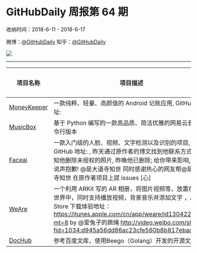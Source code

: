 # GitHubDaily 周报第 64 期

收纳时间：2018-6-11 - 2018-6-17

微博：[@GitHubDaily](https://weibo.com/GitHubDaily)
知乎：[@GitHubDaily](https://www.zhihu.com/people/githubdaily)

![](https://raw.githubusercontent.com/GitHubDaily/GitHubDaily/master/assets/weixin.png)

---

项目名称 | 项目描述 | 示例图 | 微博
--- | --- | --- | ---
[MoneyKeeper](status.github_url) | 一款纯粹、轻量、高颜值的 Android 记账应用, GitHub 地址: | ![](http://wx1.sinaimg.cn/large/006fiYtfly1fsb24dj1ysj31kw0sjx0u.jpg) | [![](https://raw.githubusercontent.com/GitHubDaily/GitHubDaily/master/assets/sina_logo.png)](https://weibo.com/5722964389/GlqV6p8WF)
[MusicBox](status.github_url) | 基于 Python 编写的一款高品质、简洁优雅的网易云音乐命令行版本 | ![](http://wx2.sinaimg.cn/large/006fiYtfly1fs9zx54wn4g30id0dv7w6.gif) | [![](https://raw.githubusercontent.com/GitHubDaily/GitHubDaily/master/assets/sina_logo.png)](https://weibo.com/5722964389/GlhuAA6Iz)
[Faceai](status.github_url) | 一款入门级的人脸、视频、文字检测以及识别的项目, GitHub 地址: , 昨天通过原作者的博文找到他联系方式, 并通知他删除未授权的照片, 昨晚他已删除; 给你带来影响, 跟你说声抱歉! @是大道寺知世 同时感谢热心的网友帮@是大道寺知世 在原作者项目上提 issues [心] | ![](http://wx4.sinaimg.cn/large/006fiYtfgy1fs99rjprpmj30qq3dwkjl.jpg) | [![](https://raw.githubusercontent.com/GitHubDaily/GitHubDaily/master/assets/sina_logo.png)](https://weibo.com/5722964389/Gl8sfEv9v)
[WeAre](status.github_url) | 一个利用 ARKit 写的 AR 相册，将图片视频等，放置在真实世界中，同时支持播放视频，背景音乐并添加文字 ，App Store 下载体验地址：https://itunes.apple.com/cn/app/weare/id1304227680?mt=8 by @爱兔子的跳绳 http://video.weibo.com/show?fid=1034:d945a56dd86ac23cfe560b8b817ebaa4 | ![]() | [![](https://raw.githubusercontent.com/GitHubDaily/GitHubDaily/master/assets/sina_logo.png)](https://weibo.com/5722964389/Gl846pADE)
[DocHub](status.github_url) | 参考百度文库，使用Beego（Golang）开发的开源文库系统 | ![](http://wx4.sinaimg.cn/large/006fiYtfly1fs6eihri9gj313z0lhtbf.jpg) | [![](https://raw.githubusercontent.com/GitHubDaily/GitHubDaily/master/assets/sina_logo.png)](https://weibo.com/5722964389/GkPd71cUU)
